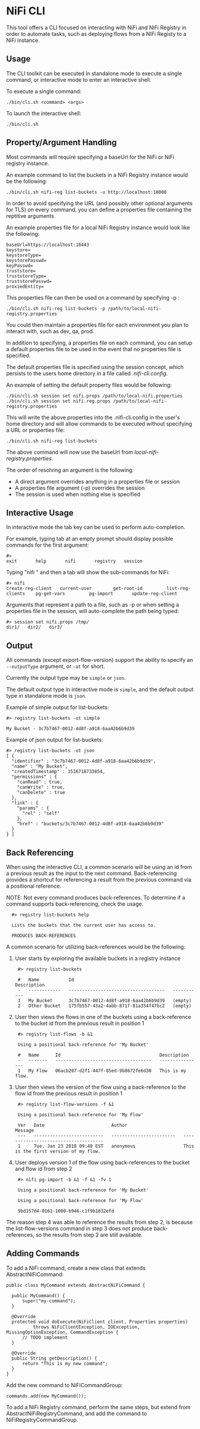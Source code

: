 # NiFi CLI

This tool offers a CLI focused on interacting with NiFi and NiFi Registry in order to automate tasks, such 
as deploying flows from a NIFi Registy to a NiFi instance.

## Usage

The CLI toolkit can be executed in standalone mode to execute a single command, or interactive mode to enter 
an interactive shell.

To execute a single command:

    ./bin/cli.sh <command> <args>
    
To launch the interactive shell:

    ./bin/cli.sh 
    
## Property/Argument Handling

Most commands will require specifying a baseUrl for the NiFi or NiFi registry instance.

An example command to list the buckets in a NiFi Registry instance would be the following:

    ./bin/cli.sh nifi-reg list-buckets -u http://localhost:18080 

In order to avoid specifying the URL (and possibly other optional arguments for TLS) on every command, 
you can define a properties file containing the reptitive arguments.

An example properties file for a local NiFi Registry instance would look like the following:

    baseUrl=https://localhost:18443
    keystore=
    keystoreType=
    keystorePasswd=
    keyPasswd=
    truststore=
    truststoreType=
    truststorePasswd=
    proxiedEntity=

This properties file can then be used on a command by specifying -p <path-to-props-file> :

    ./bin/cli.sh nifi-reg list-buckets -p /path/to/local-nifi-registry.properties
    
You could then maintain a properties file for each environment you plan to interact with, such as dev, qa, prod.

In addition to specifying, a properties file on each command, you can setup a default properties file to 
be used in the event that no properties file is specified.

The default properties file is specified using the session concept, which persists to the users home 
directory in a file called *.nifi-cli.config*.

An example of setting the default property files would be following:

    ./bin/cli.sh session set nifi.props /path/to/local-nifi.properties
    ./bin/cli.sh session set nifi.reg.props /path/to/local-nifi-registry.properties

This will write the above properties into the .nifi-cli.config in the user's home directory and will 
allow commands to be executed without specifying a URL or properties file:

    ./bin/cli.sh nifi-reg list-buckets
    
The above command will now use the baseUrl from *local-nifi-registry.properties*.

The order of resolving an argument is the following:

* A direct argument overrides anything in a properties file or session
* A properties file argument (-p) overrides the session
* The session is used when nothing else is specified

## Interactive Usage

In interactive mode the tab key can be used to perform auto-completion.

For example, typing tab at an empty prompt should display possible commands for the first argument:

    #>
    exit       help       nifi       registry   session
    
Typing "nifi " and then a tab will show the sub-commands for NiFi:

    #> nifi
    create-reg-client   current-user        get-root-id         list-reg-clients    pg-get-vars         pg-import       update-reg-client
    
Arguments that represent a path to a file, such as -p or when setting a properties file in the session, 
will auto-complete the path being typed:
 
    #> session set nifi.props /tmp/
    dir1/   dir2/   dir3/
    
## Output

All commands (except export-flow-version) support the ability to specify an <code>--outputType</code> argument, 
or <code>-ot</code> for short.

Currently the output type may be <code>simple</code> or <code>json</code>.

The default output type in interactive mode is <code>simple</code>, 
and the default output type in standalone mode is <code>json</code>.

Example of simple output for list-buckets:

    #> registry list-buckets -ot simple
    
    My Bucket - 3c7b7467-0012-4d8f-a918-6aa42b6b9d39

Example of json output for list-buckets:

    #> registry list-buckets -ot json
    [ {
      "identifier" : "3c7b7467-0012-4d8f-a918-6aa42b6b9d39",
      "name" : "My Bucket",
      "createdTimestamp" : 1516718733854,
      "permissions" : {
        "canRead" : true,
        "canWrite" : true,
        "canDelete" : true
      },
      "link" : {
        "params" : {
          "rel" : "self"
        },
        "href" : "buckets/3c7b7467-0012-4d8f-a918-6aa42b6b9d39"
      }
    } ]
    
## Back Referencing

When using the interactive CLI, a common scenario will be using an id from a previous 
result as the input to the next command. Back-referencing provides a shortcut for 
referencing a result from the previous command via a positional reference.

NOTE: Not every command produces back-references. To determine if a command 
supports back-referencing, check the usage.

      #> registry list-buckets help
      
      Lists the buckets that the current user has access to.
      
      PRODUCES BACK-REFERENCES

A common scenario for utilizing back-references would be the following:

1) User starts by exploring the available buckets in a registry instance

        #> registry list-buckets
        
        #   Name           Id                                     Description
        -   ------------   ------------------------------------   -----------
        1   My Bucket      3c7b7467-0012-4d8f-a918-6aa42b6b9d39   (empty)
        2   Other Bucket   175fb557-43a2-4abb-871f-81a354f47bc2   (empty)

2) User then views the flows in one of the buckets using a back-reference to the bucket id from the previous result in position 1

        #> registry list-flows -b &1
        
        Using a positional back-reference for 'My Bucket'
        
        #   Name      Id                                     Description
        -   -------   ------------------------------------   ----------------
        1   My Flow   06acb207-d2f1-447f-85ed-9b8672fe6d30   This is my flow.

3) User then views the version of the flow using a back-reference to the flow id from the previous result in position 1

        #> registry list-flow-versions -f &1
        
        Using a positional back-reference for 'My Flow'
        
        Ver   Date                         Author                     Message
        ---   --------------------------   ------------------------   -------------------------------------
        1     Tue, Jan 23 2018 09:48 EST   anonymous                  This is the first version of my flow.

4) User deploys version 1 of the flow using back-references to the bucket and flow id from step 2

        #> nifi pg-import -b &1 -f &1 -fv 1
        
        Using a positional back-reference for 'My Bucket'
        
        Using a positional back-reference for 'My Flow'
        
        9bd157d4-0161-1000-b946-c1f9b1832efd    
    
The reason step 4 was able to reference the results from step 2, is because the list-flow-versions 
command in step 3 does not produce back-references, so the results from step 2 are still available.
    
## Adding Commands

To add a NiFi command, create a new class that extends AbstractNiFiCommand:

    public class MyCommand extends AbstractNiFiCommand {
    
      public MyCommand() {
          super("my-command");
      }
      
      @Override
      protected void doExecute(NiFiClient client, Properties properties) 
              throws NiFiClientException, IOException, MissingOptionException, CommandException {
          // TODO implement        
      }
  
      @Override
      public String getDescription() {
          return "This is my new command";
      }
    }
    
Add the new command to NiFiCommandGroup:

    commands.add(new MyCommand());

To add a NiFi Registry command, perform the same steps, but extend from 
AbstractNiFiRegistryCommand, and add the command to NiFiRegistryCommandGroup.
